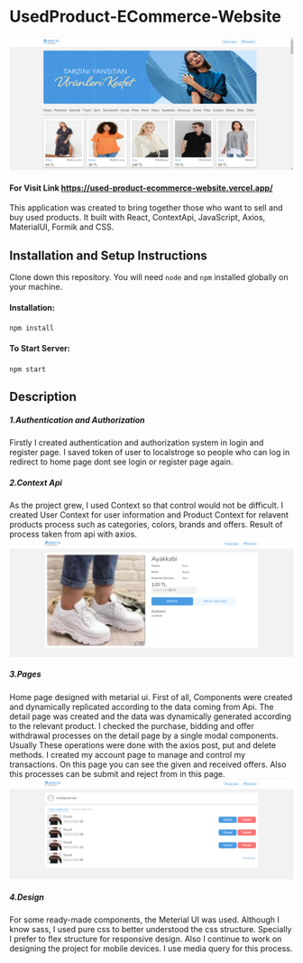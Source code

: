 


# UsedProduct-ECommerce-Website
![HomePageSS](https://github.com/HsnKpln/UsedProduct-ECommerce-Website/blob/master/src/constants/png/homePageSS.png)
####  For Visit Link https://used-product-ecommerce-website.vercel.app/

This application was created to bring together those who want to sell and buy used products. It built with React, ContextApi, JavaScript, Axios, MaterialUI, Formik and CSS.

## Installation and Setup Instructions

Clone down this repository. You will need `node` and `npm` installed globally on your machine.

#### Installation:
`npm install`

#### To Start Server:

`npm start`

## Description
##### **1.Authentication and Authorization** 
Firstly I created authentication and authorization system in login and register page. I saved token of user to localstroge so people who can log in redirect to home page dont see login or register page again.
##### **2.Context Api** 
As the project grew, I used Context so that control would not be difficult. I created User Context for user information and Product Context for relavent products process such as categories, colors, brands and offers. Result of process taken from api with axios. 
![detailPageSS](https://github.com/HsnKpln/UsedProduct-ECommerce-Website/blob/master/src/constants/png/detailPageSS.png)
##### **3.Pages**
Home page designed with metarial ui. First of all, Components were created and dynamically replicated according to the data coming from Api. The detail page was created and the data was dynamically generated according to the relevant product. I checked the purchase, bidding and offer withdrawal processes on the detail page by a single modal components. Usually These operations were done with the axios post, put and delete methods. I created my account page to manage and control my transactions. On this page you can see the given and received offers. Also this processes can be submit and reject from in this page.
![myAccountPageSS](https://github.com/HsnKpln/UsedProduct-ECommerce-Website/blob/master/src/constants/png/myAccountPageSS.png)
##### **4.Design**
For some ready-made components, the Meterial UI was used. Although I know sass, I used pure css to better understood the css structure. Specially I prefer to flex structure for responsive design. Also I continue to work on designing the project for mobile devices. I use media query for this process.



